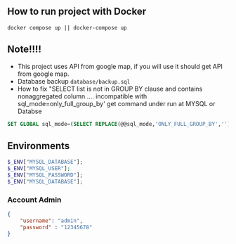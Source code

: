 ## How to run project with Docker
```docker
docker compose up || docker-compose up 
```
## Note!!!!
- This project uses API from google map, if you will use it should get API from google map.
- Database backup `database/backup.sql`
- How to fix "SELECT list is not in GROUP BY clause and contains nonaggregated column .... incompatible with sql_mode=only_full_group_by' get command under run at MYSQL or Databse 
```sql
SET GLOBAL sql_mode=(SELECT REPLACE(@@sql_mode,'ONLY_FULL_GROUP_BY',''));
```

## Environments
```php
$_ENV["MYSQL_DATABASE"];
$_ENV["MYSQL_USER"];
$_ENV["MYSQL_PASSWORD"];
$_ENV["MYSQL_DATABASE"];
```


### Account Admin 
```json
{
    "username": "admin",
    "password" : "12345678"
}
```
